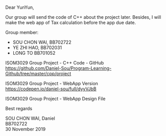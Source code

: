 Dear YunYun,

Our group will send the code of C++ about the project later. Besides, I will make the web app of  Tax calculation before the app due date. 

Group member:
- SOU CHON WAI, BB702722
- YE ZHI HAO, BB702031
- LONG TO BB701052     
   
ISOM3029 Group Project - C++ Code - GitHub   
https://github.com/Daniel-Sou/Program-Learning-Github/tree/master/cpp/project

ISOM3029 Group Project - WebApp Version   
https://codepen.io/daniel-sou/full/dyyVJbB

ISOM3029 Group Project - WebApp Design File


Best regards

SOU CHON WAI, Daniel   
BB702722   
30 November 2019